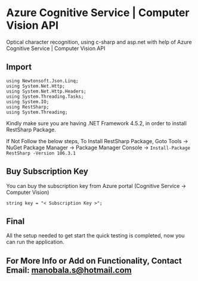 # Azure Cognitive Service | Computer Vision API 
Optical character recognition, using c-sharp and asp.net with help of Azure Cognitive Service | Computer Vision API

## Import
    
    using Newtonsoft.Json.Linq;
    using System.Net.Http;
    using System.Net.Http.Headers;
    using System.Threading.Tasks;
    using System.IO;
    using RestSharp;
    using System.Threading;
    
Kindly make sure you are having .NET Framework 4.5.2, in order to install RestSharp Package.

If Not Follow the below steps,
To Install RestSharp Package, Goto Tools -> NuGet Package Manager -> Package Manager Console -> ``` Install-Package RestSharp -Version 106.3.1 ```
    
 ## Buy Subscription Key
 You can buy the subscription key from Azure portal (Cognitive Service -> Computer Vision)
 
    
    string key = "< Subscription Key >";
    
    
## Final 
All the setup needed to get start the quick testing is completed, now you can run the application.


## For More Info or Add on Functionality, Contact Email: manobala.s@hotmail.com
